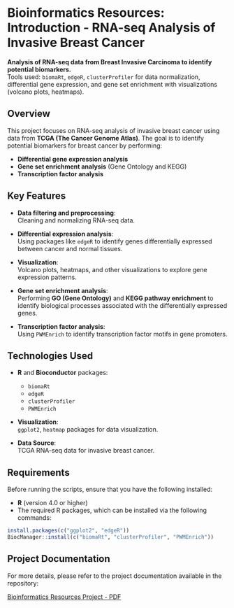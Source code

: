 # **Bioinformatics Resources: Introduction - RNA-seq Analysis of Invasive Breast Cancer**

**Analysis of RNA-seq data from Breast Invasive Carcinoma to identify potential biomarkers.**  
Tools used: `biomaRt`, `edgeR`, `clusterProfiler` for data normalization, differential gene expression, and gene set enrichment with visualizations (volcano plots, heatmaps).

## **Overview**

This project focuses on RNA-seq analysis of invasive breast cancer using data from **TCGA (The Cancer Genome Atlas)**. The goal is to identify potential biomarkers for breast cancer by performing:
- **Differential gene expression analysis**
- **Gene set enrichment analysis** (Gene Ontology and KEGG)
- **Transcription factor analysis**

## **Key Features**

- **Data filtering and preprocessing**:  
  Cleaning and normalizing RNA-seq data.
  
- **Differential expression analysis**:  
  Using packages like `edgeR` to identify genes differentially expressed between cancer and normal tissues.
  
- **Visualization**:  
  Volcano plots, heatmaps, and other visualizations to explore gene expression patterns.
  
- **Gene set enrichment analysis**:  
  Performing **GO (Gene Ontology)** and **KEGG pathway enrichment** to identify biological processes associated with the differentially expressed genes.
  
- **Transcription factor analysis**:  
  Using `PWMEnrich` to identify transcription factor motifs in gene promoters.

## **Technologies Used**

- **R** and **Bioconductor** packages:
  - `biomaRt`
  - `edgeR`
  - `clusterProfiler`
  - `PWMEnrich`
  
- **Visualization**:  
  `ggplot2`, `heatmap` packages for data visualization.
  
- **Data Source**:  
  TCGA RNA-seq data for invasive breast cancer.

## **Requirements**

Before running the scripts, ensure that you have the following installed:

- **R** (version 4.0 or higher)
- The required R packages, which can be installed via the following commands:

```r
install.packages(c("ggplot2", "edgeR"))
BiocManager::install(c("biomaRt", "clusterProfiler", "PWMEnrich"))
```

## **Project Documentation**
For more details, please refer to the project documentation available in the repository:
  
[Bioinformatics Resources Project - PDF](Bioinformatics_Resources_Project.pdf)
